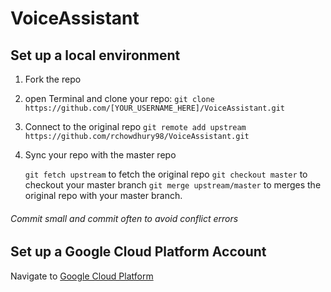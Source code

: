 # VoiceAssistant

## Set up a local environment
1. Fork the repo
2. open Terminal and clone your repo:
   ```git clone https://github.com/[YOUR_USERNAME_HERE]/VoiceAssistant.git```
3. Connect to the original repo
   ```git remote add upstream https://github.com/rchowdhury98/VoiceAssistant.git```
4. Sync your repo with the master repo

   ```git fetch upstream``` to fetch the original repo
   ```git checkout master```	to checkout your master branch
   ```git merge upstream/master``` to merges the original repo with your master branch.

###### Commit small and commit often to avoid conflict errors

## Set up a Google Cloud Platform Account
Navigate to [Google Cloud Platform](https://cloud.google.com/)


